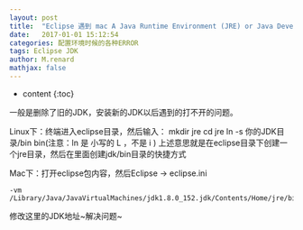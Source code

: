 ```yaml
---
layout: post
title:  "Eclipse 遇到 mac A Java Runtime Environment (JRE) or Java Development Kit (JDK) must be XXXX 问题解决办法"
date:   2017-01-01 15:12:54
categories: 配置环境时候的各种ERROR
tags: Eclipse JDK
author: M.renard
mathjax: false
---
```


* content
{:toc}

一般是删除了旧的JDK，安装新的JDK以后遇到的打不开的问题。

Linux下：终端进入eclipse目录，然后输入：
mkdir jre
cd jre
ln -s 你的JDK目录/bin bin(注意：ln 是 小写的 L ，不是 i )
上述意思就是在eclipse目录下创建一个jre目录，然后在里面创建jdk/bin目录的快捷方式

Mac下：打开eclipse包内容，然后Eclipse → eclipse.ini

	-vm
	/Library/Java/JavaVirtualMachines/jdk1.8.0_152.jdk/Contents/Home/jre/bin
	
修改这里的JDK地址~解决问题~




